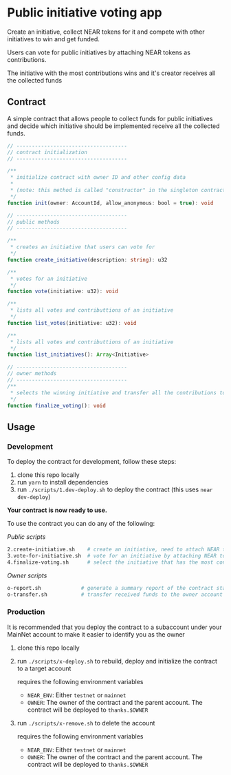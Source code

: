 # Public initiative voting app

Create an initiative, collect NEAR tokens for it and compete with other initiatives to win and get funded.

Users can vote for public initiatives by attaching NEAR tokens as contributions.

The initiative with the most contributions wins and it's creator receives all the collected funds

## Contract

A simple contract that allows people to collect funds for public initiatives and decide which initiative should be implemented receive all the collected funds.

```ts
// ------------------------------------
// contract initialization
// ------------------------------------

/**
 * initialize contract with owner ID and other config data
 *
 * (note: this method is called "constructor" in the singleton contract code)
 */
function init(owner: AccountId, allow_anonymous: bool = true): void

// ------------------------------------
// public methods
// ------------------------------------

/**
 * creates an initiative that users can vote for
 */
function create_initiative(description: string): u32

/**
 * votes for an initiative
 */
function vote(initiative: u32): void

/**
 * lists all votes and contributtions of an initiative
 */
function list_votes(initiative: u32): void

/**
 * lists all votes and contributtions of an initiative
 */
function list_initiatives(): Array<Initiative>

// ------------------------------------
// owner methods
// ------------------------------------
/**
 * selects the winning initiative and transfer all the contributions to the initiative creator
 */
function finalize_voting(): void

```


## Usage

### Development

To deploy the contract for development, follow these steps:

1. clone this repo locally
2. run `yarn` to install dependencies
3. run `./scripts/1.dev-deploy.sh` to deploy the contract (this uses `near dev-deploy`)

**Your contract is now ready to use.**

To use the contract you can do any of the following:

_Public scripts_

```sh
2.create-initiative.sh    # create an initiative, need to attach NEAR tokens as an initial contribution
3.vote-for-initiative.sh  # vote for an initiative by attaching NEAR tokens
4.finalize-voting.sh      # select the initiative that has the most contributions and transfer to the creator
```

_Owner scripts_

```sh
o-report.sh             # generate a summary report of the contract state
o-transfer.sh           # transfer received funds to the owner account
```

### Production

It is recommended that you deploy the contract to a subaccount under your MainNet account to make it easier to identify you as the owner

1. clone this repo locally
2. run `./scripts/x-deploy.sh` to rebuild, deploy and initialize the contract to a target account

   requires the following environment variables
   - `NEAR_ENV`: Either `testnet` or `mainnet`
   - `OWNER`: The owner of the contract and the parent account.  The contract will be deployed to `thanks.$OWNER`

3. run `./scripts/x-remove.sh` to delete the account

   requires the following environment variables
   - `NEAR_ENV`: Either `testnet` or `mainnet`
   - `OWNER`: The owner of the contract and the parent account.  The contract will be deployed to `thanks.$OWNER`
